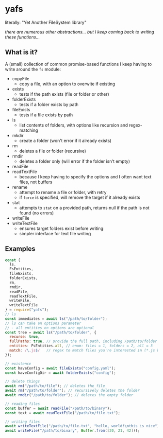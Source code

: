 # yafs

literally: "Yet Another FileSystem library"

_there are numerous other abstractions... but I keep coming back to writing
these functions..._

## What is it?

A (small) collection of common promise-based functions 
I keep having to write around the `fs` module:

- copyFile
  - copy a file, with an option to overwite if existing
- exists
  - tests if the path exists (file or folder or other)
- folderExists
  - tests if a folder exists by path
- fileExists
  - tests if a file exists by path
- ls
  - list contents of folders, with options like recursion and regex-matching
- mkdir
  - create a folder (won't error if it already exists)
- rm
  - deletes a file or folder (recursive)
- rmdir
  - deletes a folder only (will error if the folder isn't empty)
- readFile
- readTextFile
  - because I keep having to specify the options and I often want text files, not buffers
- rename
  - attempt to rename a file or folder, with retry
  - if `force` is specified, will remove the target if it already exists
- stat
  - attempts to `stat` on a provided path, returns null if the path is not found (no errors)
- writeFile
- writeTextFile
  - ensures target folders exist before writing
  - simpler interface for text file writing
  
## Examples
```javascript
const {
  ls,
  FsEntities,
  fileExists,
  folderExists,
  rm,
  rmdir,
  readFile,
  readTextFile,
  writeFile,
  writeTextFile      
} = require("yafs");
// ls
const immediates = await ls("/path/to/folder");
// ls can take an options parameter
// - all entities on options are optional
const tree = await ls("/path/to/folder", {
  recurse: true,
  fullPaths: true, // provide the full path, including /path/to/folder
  entities: FsEntities.all, // enum: files = 1, folders = 2, all = 3
  match: /\.js$/   // regex to match files you're interested in (*.js here)
});

// existence
const haveConfig = await fileExists("config.yaml");
const haveConfigDir = await folderExists("config");

// delete things
await rm("/path/to/file"); // deletes the file
await rm("/path/to/folder"); // recursively deletes the folder
await rmdir("/path/to/folder"); // deletes the empty folder

// reading files
const buffer = await readFile("/path/to/binary");
const text = await readTextFile("/path/to/file.txt");

// writing files
await writeTextFile("/path/to/file.txt", "hello, world!\nthis is nice");
await writeFile("/path/to/binary", Buffer.from([20, 21, 42]));
```
